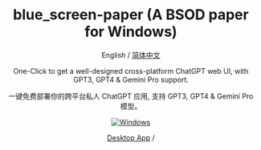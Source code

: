 
<div align="center">

<h1 align="center">blue_screen-paper (A BSOD paper for Windows)</h1>

English / [简体中文](./README_CN.md)

One-Click to get a well-designed cross-platform ChatGPT web UI, with GPT3, GPT4 & Gemini Pro support.

一键免费部署你的跨平台私人 ChatGPT 应用, 支持 GPT3, GPT4 & Gemini Pro 模型。


[![Windows][Windows-image]][download-url]


 [Desktop App](https://github.com/Yidadaa/ChatGPT-Next-Web/releases) / 


[download-url]: https://github.com/Yidadaa/ChatGPT-Next-Web/releases

[Windows-image]: https://img.shields.io/badge/-Windows-blue?logo=windows
